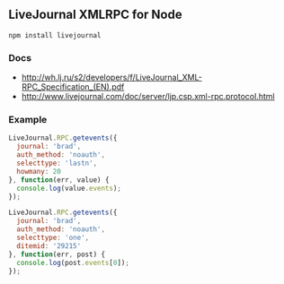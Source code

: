 ## LiveJournal XMLRPC for Node

`npm install livejournal`

### Docs

* http://wh.lj.ru/s2/developers/f/LiveJournal_XML-RPC_Specification_(EN).pdf
* http://www.livejournal.com/doc/server/ljp.csp.xml-rpc.protocol.html

### Example

```javascript
LiveJournal.RPC.getevents({
  journal: 'brad',
  auth_method: 'noauth',
  selecttype: 'lastn',
  howmany: 20
}, function(err, value) {
  console.log(value.events);
});
```

```javascript
LiveJournal.RPC.getevents({
  journal: 'brad',
  auth_method: 'noauth',
  selecttype: 'one',
  ditemid: '29215'
}, function(err, post) {
  console.log(post.events[0]);
});
```
